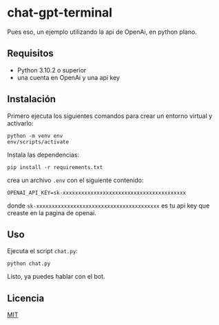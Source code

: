 # chat-gpt-terminal

Pues eso, un ejemplo utilizando la api de OpenAi, en python plano.  

## Requisitos

* Python 3.10.2 o superior
* una cuenta en OpenAi y una api key

## Instalación

Primero ejecuta los siguientes comandos para crear un entorno virtual y activarlo:

    python -m venv env
    env/scripts/activate

Instala las dependencias:
  
    pip install -r requirements.txt

crea un archivo `.env` con el siguiente contenido:

    OPENAI_API_KEY=sk-xxxxxxxxxxxxxxxxxxxxxxxxxxxxxxxxxxxxxxxx

donde `sk-xxxxxxxxxxxxxxxxxxxxxxxxxxxxxxxxxxxxxxxx` es tu api key que creaste en la pagina de openai.

## Uso

Ejecuta el script `chat.py`:

    python chat.py

Listo, ya puedes hablar con el bot.

## Licencia

[MIT](https://choosealicense.com/licenses/mit/)

